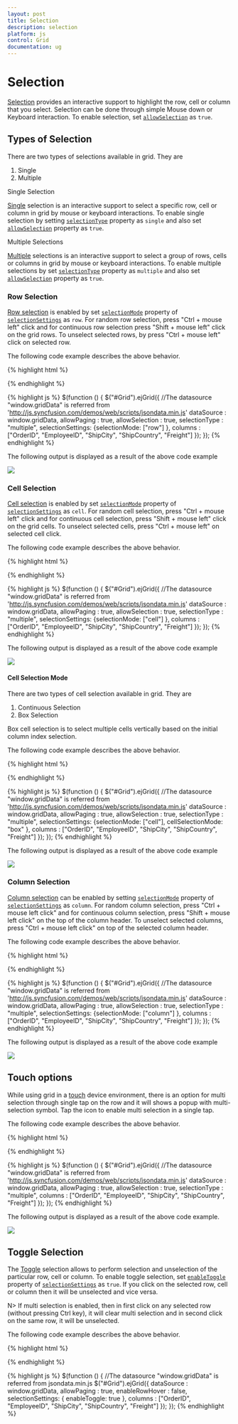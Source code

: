 ```yaml
---
layout: post
title: Selection
description: selection
platform: js
control: Grid
documentation: ug
--- 
```


# Selection

[Selection](http://help.syncfusion.com/js/api/ejgrid#members:allowselection "Selection") provides an interactive support to highlight the row, cell or column that you select. Selection can be done through simple Mouse down or Keyboard interaction. To enable selection, set [`allowSelection`](http://help.syncfusion.com/js/api/ejgrid#members:allowselection "allowSelection") as `true`. 

## Types of Selection

There are two types of selections available in grid. They are

1. Single 
2. Multiple 

Single Selection

[Single](http://help.syncfusion.com/js/api/ejgrid#members:selectiontype "Single") selection is an interactive support to select a specific row, cell or column in grid by mouse or keyboard interactions. To enable single selection by setting [`selectionType`](http://help.syncfusion.com/js/api/ejgrid#members:selectiontype "selectionType") property as `single` and also set [`allowSelection`](http://help.syncfusion.com/js/api/ejgrid#members:allowselection "allowSelection") property as `true`.

Multiple Selections

[Multiple](http://help.syncfusion.com/js/api/ejgrid#members:selectiontype "Multiple") selections is an interactive support to select a group of rows, cells or columns in grid by mouse or keyboard interactions. To enable multiple selections by set [`selectionType`](http://help.syncfusion.com/js/api/ejgrid#members:selectiontype "selectionType") property as `multiple` and also set [`allowSelection`](http://help.syncfusion.com/js/api/ejgrid#members:allowselection "allowSelection") property as `true`.

### Row Selection

[Row selection](http://help.syncfusion.com/js/api/ejgrid#members:selectionsettings-selectionmode "Row selection") is enabled by set [`selectionMode`](http://help.syncfusion.com/js/api/ejgrid#members:selectionsettings-selectionmode "selectionMode") property of [`selectionSettings`](http://help.syncfusion.com/js/api/ejgrid#members:selectionsettings "selectionSettings") as `row`. For random row selection, press "Ctrl + mouse left" click and for continuous row selection press "Shift + mouse left" click on the grid rows. To unselect selected rows, by press "Ctrl + mouse left" click on selected row.

The following code example describes the above behavior.

{% highlight html %}
<div id="Grid"></div>
{% endhighlight %}

{% highlight js %}
$(function () {
	$("#Grid").ejGrid({
		//The datasource "window.gridData" is referred from 'http://js.syncfusion.com/demos/web/scripts/jsondata.min.js'
		dataSource : window.gridData,
		allowPaging : true,
		allowSelection : true,
		selectionType : "multiple",
		selectionSettings: {selectionMode: ["row"] },
		columns : ["OrderID", "EmployeeID", "ShipCity", "ShipCountry", "Freight"]
	});
});
{% endhighlight %}



The following output is displayed as a result of the above code example

![](selection_images/selection_img1.png)


### Cell Selection

[Cell selection](http://help.syncfusion.com/js/api/ejgrid#members:selectionsettings-selectionmode "Cell selection") is enabled by set [`selectionMode`](http://help.syncfusion.com/js/api/ejgrid#members:selectionsettings-selectionmode "selectionMode") property of [`selectionSettings`](http://help.syncfusion.com/js/api/ejgrid#members:selectionsettings "selectionSettings") as `cell`. For random cell selection, press "Ctrl + mouse left" click and for continuous cell selection, press "Shift + mouse left" click on the grid cells. To unselect selected cells, press "Ctrl + mouse left" on selected cell click.

The following code example describes the above behavior.

{% highlight html %}
<div id="Grid"></div>
{% endhighlight %}

{% highlight js %}
$(function () {
	$("#Grid").ejGrid({
		//The datasource "window.gridData" is referred from 'http://js.syncfusion.com/demos/web/scripts/jsondata.min.js'
		dataSource : window.gridData,
		allowPaging : true,
		allowSelection : true,
		selectionType : "multiple",
		selectionSettings: {selectionMode: ["cell"] },
		columns : ["OrderID", "EmployeeID", "ShipCity", "ShipCountry", "Freight"]
	});
});
{% endhighlight %}

The following output is displayed as a result of the above code example

![](selection_images/selection_img2.png)


#### Cell Selection Mode

There are two types of cell selection available in grid. They are

1. Continuous Selection
2. Box Selection

Box cell selection is to select multiple cells vertically based on the initial column index selection.  

The following code example describes the above behavior.

{% highlight html %}
<div id="Grid"></div>
{% endhighlight %}

{% highlight js %}
$(function () {
	$("#Grid").ejGrid({
		//The datasource "window.gridData" is referred from 'http://js.syncfusion.com/demos/web/scripts/jsondata.min.js'
		dataSource : window.gridData,
		allowPaging : true,
		allowSelection : true,
		selectionType : "multiple",
		selectionSettings: {selectionMode: ["cell"], cellSelectionMode: "box" },
		columns : ["OrderID", "EmployeeID", "ShipCity", "ShipCountry", "Freight"]
	});
});
{% endhighlight %}

The following output is displayed as a result of the above code example

![](selection_images/selection_img3.png)


### Column Selection

[Column selection](http://help.syncfusion.com/js/api/ejgrid#members:selectionsettings-selectionmode "Column selection") can be enabled by setting [`selectionMode`](http://help.syncfusion.com/js/api/ejgrid#members:selectionsettings-selectionmode "selectionMode") property of [`selectionSettings`](http://help.syncfusion.com/js/api/ejgrid#members:selectionsettings "selectionSettings") as `column`. For random column selection, press "Ctrl + mouse left click" and for continuous column selection, press "Shift + mouse left click" on the top of the column header. To unselect selected columns, press "Ctrl + mouse left click" on top of the selected column header.

The following code example describes the above behavior.

{% highlight html %}
<div id="Grid"></div>
{% endhighlight %}

{% highlight js %}
$(function () {
	$("#Grid").ejGrid({
		//The datasource "window.gridData" is referred from 'http://js.syncfusion.com/demos/web/scripts/jsondata.min.js'
		dataSource : window.gridData,
		allowPaging : true,
		allowSelection : true,
		selectionType : "multiple",
		selectionSettings: {selectionMode: ["column"] },
		columns : ["OrderID", "EmployeeID", "ShipCity", "ShipCountry", "Freight"]
	});
});
{% endhighlight %}

The following output is displayed as a result of the above code example

![](selection_images/selection_img4.png)


## Touch options

While using grid in a [touch](http://help.syncfusion.com/js/api/ejgrid#members:enabletouch "touch") device environment, there is an option for multi selection through single tap on the row and it will shows a popup with multi-selection symbol. Tap the icon to enable multi selection in a single tap.

The following code example describes the above behavior. 

{% highlight html %}
<div id="Grid"></div>
{% endhighlight %}

{% highlight js %}
$(function () {
	$("#Grid").ejGrid({
		//The datasource "window.gridData" is referred from 'http://js.syncfusion.com/demos/web/scripts/jsondata.min.js'
		dataSource : window.gridData,
		allowPaging : true,
		allowSelection : true,
		selectionType : "multiple",
		columns : ["OrderID", "EmployeeID", "ShipCity", "ShipCountry", "Freight"]
	});
});
{% endhighlight %}



The following output is displayed as a result of the above code example.

![](selection_images/selection_img5.png)


## Toggle Selection

The [Toggle](http://help.syncfusion.com/js/api/ejgrid#members:selectionsettings-enabletoggle "Toggle") selection allows to perform selection and unselection of the particular row, cell or column.  To enable toggle selection, set [`enableToggle`](http://help.syncfusion.com/js/api/ejgrid#members:selectionsettings-enabletoggle "enableToggle") property of [`selectionSettings`](http://help.syncfusion.com/js/api/ejgrid#members:selectionsettings "selectionSettings") as `true`. If you click on the selected row, cell or column then it will be unselected and vice versa. 

N> If multi selection is enabled, then in first click on any selected row (without pressing Ctrl key), it will clear multi selection and in second click on the same row, it will be unselected. 

The following code example describes the above behavior. 

{% highlight html %}
<div id="Grid"></div>
{% endhighlight %}

{% highlight js %}
$(function () {
	//The datasource "window.gridData" is referred from jsondata.min.js
	$("#Grid").ejGrid({
		dataSource : window.gridData,
		allowPaging : true,
		enableRowHover : false,
		selectionSettings: { enableToggle: true },
		columns : ["OrderID", "EmployeeID", "ShipCity", "ShipCountry", "Freight"]
	});
});
{% endhighlight %}

